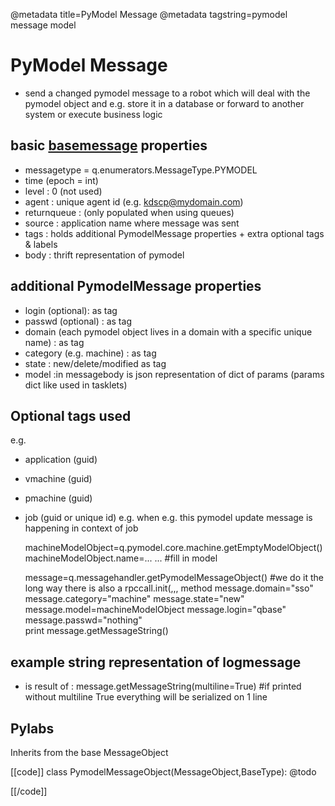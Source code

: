 @metadata title=PyModel Message
@metadata tagstring=pymodel message model

[basemsg]: #/Components/BaseMsg


# PyModel Message

* send a changed pymodel message to a robot which will deal with the pymodel object and e.g. store it in a database or forward to another system or execute business logic


## basic [basemessage][basemsg] properties

* messagetype = q.enumerators.MessageType.PYMODEL
* time (epoch = int)
* level : 0 (not used)
* agent : unique agent id (e.g. kdscp@mydomain.com)
* returnqueue : (only populated when using queues)
* source : application name where message was sent
* tags : holds additional PymodelMessage properties + extra optional tags & labels
* body : thrift representation of pymodel


## additional PymodelMessage properties

* login (optional): as tag
* passwd (optional) : as tag
* domain (each pymodel object lives in a domain with a specific unique name) : as tag
* category (e.g. machine) : as tag
* state : new/delete/modified as tag
* model :in messagebody is json representation of dict of params (params dict like used in tasklets)


## Optional tags used

e.g.
* application (guid)
* vmachine (guid)
* pmachine (guid)
* job (guid or unique id) e.g. when e.g. this pymodel update message is happening in context of job


    machineModelObject=q.pymodel.core.machine.getEmptyModelObject()
    machineModelObject.name=...
    ... #fill in model
    
    message=q.messagehandler.getPymodelMessageObject()
    #we do it the long way there is also a rpccall.init(,,, method
    message.domain="sso"
    message.category="machine"
    message.state="new"
    message.model=machineModelObject
    message.login="qbase"
    message.passwd="nothing"                    
    print message.getMessageString()


## example string representation of logmessage

* is result of : message.getMessageString(multiline=True)  #if printed without multiline True everything will be serialized on 1 line


## Pylabs

Inherits from the base MessageObject

[[code]]
class PymodelMessageObject(MessageObject,BaseType):
   @todo

[[/code]]
